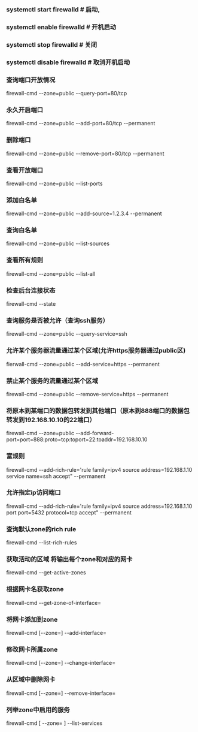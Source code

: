 ### systemctl start firewalld         # 启动,
### systemctl enable firewalld        # 开机启动
### systemctl stop firewalld          # 关闭
### systemctl disable firewalld       # 取消开机启动


### 查询端口开放情况
firewall-cmd --zone=public --query-port=80/tcp
### 永久开启端口
firewall-cmd --zone=public --add-port=80/tcp --permanent
### 删除端口
firewall-cmd --zone=public --remove-port=80/tcp --permanent
### 查看开放端口
firewall-cmd --zone=public --list-ports
### 添加白名单
firewall-cmd --zone=public --add-source=1.2.3.4 --permanent
### 查询白名单
firewall-cmd --zone=public --list-sources
### 查看所有规则
firewall-cmd --zone=public --list-all
### 检查后台连接状态
firewall-cmd --state
### 查询服务是否被允许（查询ssh服务）
firewall-cmd --zone=public --query-service=ssh
### 允许某个服务器流量通过某个区域(允许https服务器通过public区)
fierwall-cmd --zone=public --add-service=https --permanent
### 禁止某个服务的流量通过某个区域
firewall-cmd --zone=public --remove-service=https --permanent
### 将原本到某端口的数据包转发到其他端口（原本到888端口的数据包转发到192.168.10.10的22端口）
firewall-cmd --zone=public --add-forward-port=port=888:proto=tcp:toport=22:toaddr=192.168.10.10
### 富规则
firewall-cmd  --add-rich-rule='rule family=ipv4 source address=192.168.1.10 service name=ssh accept" --permanent

### 允许指定ip访问端口
firewall-cmd  --add-rich-rule='rule family=ipv4 source address=192.168.1.10 port port=5432 protocol=tcp accept" --permanent
### 查询默认zone的rich rule
firewall-cmd --list-rich-rules

### 获取活动的区域 将输出每个zone和对应的网卡
firewall-cmd --get-active-zones
 
### 根据网卡名获取zone
firewall-cmd --get-zone-of-interface=<interface>

### 将网卡添加到zone
 firewall-cmd [--zone=<zone>] --add-interface=<interface>
 
### 修改网卡所属zone
 firewall-cmd [--zone=<zone>] --change-interface=<interface>

### 从区域中删除网卡
firewall-cmd [--zone=<zone>] --remove-interface=<interface>

### 列举zone中启用的服务
 firewall-cmd [ --zone=<zone> ] --list-services
 
